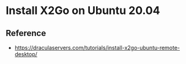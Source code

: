# Install X2Go on Ubuntu 20.04

## Reference
 - https://draculaservers.com/tutorials/install-x2go-ubuntu-remote-desktop/
